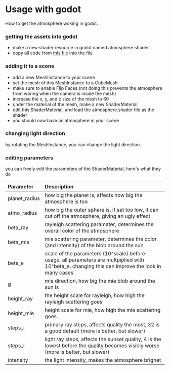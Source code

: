 # Usage with godot
How to get the atmosphere woking in godot.

### getting the assets into godot
- make a new shader resource in godot named atmosphere.shader
- copy all code from [this file](../godot/shader/atmosphere.shader) into the file

### adding it to a scene
- add a new MeshInstance to your scene
- set the mesh of this MeshInstance to a CubeMesh
- make sure to enable Flip Faces (not doing this prevents the atmosphere from woring when the camera is inside the mesh)
- increase the x, y, and z size of the mesh to 60
- under the material of the mesh, make a new ShaderMaterial
- edit this ShaderMaterial, and load the atmosphere.shader file as the shader
- you should now have an atmosphere in your scene

### changing light direction
by rotating the MeshInstance, you can change the light direction.

### editing parameters
you can freely edit the parameters of the ShaderMaterial, here's what they do

| Parameter      | Description                                                                                                     
|:---------------|:---------------------------------------------------------------------------------------------------------------- 
| planet_radius  | how big the planet is, affects how big the atmosphere is too                                                    
| atmo_radius 	 | how big the outer sphere is, if set too low, it can cut off the atmosphere, giving an ugly effect
| beta_ray       | rayleigh scattering paramater, determines the overall color of the atmosphere
| beta_mie       | mie scattering parameter, determines the color (and intensity) of the blob around the sun
| beta_e         | scale of the parameters (10^scale) before usage, all parameters are multpiplied with 10^beta_e. changing this can improve the look in many cases
| g              | mie direction, how big the mie blob around the sun is
| height_ray     | the height scale for rayleigh, how high the rayleigh scattering goes
| height_mie     | height scale for mie, how high the mie scattering goes
| steps_i        | primary ray steps, affects quality the most, 32 is a good default (more is better, but slower)
| steps_l        | light ray steps, affects the sunset quality, 4 is the lowest before the quality becomes visibly worse (more is better, but slower)
| intensity      | the light intensity, makes the atmosphere brighet

